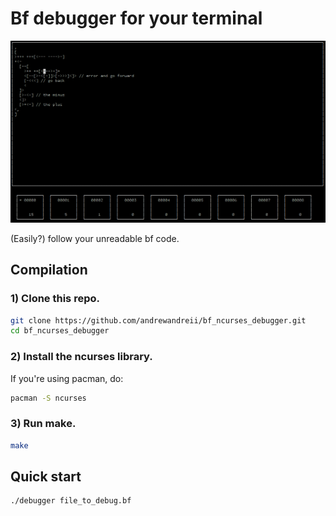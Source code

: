 # Bf debugger for your terminal

![](assets/debugger_image.png)

(Easily?) follow your unreadable bf code.

## Compilation

### 1) Clone this repo.
```sh
git clone https://github.com/andrewandreii/bf_ncurses_debugger.git
cd bf_ncurses_debugger
```

### 2) Install the ncurses library.

If you're using pacman, do:
```sh
pacman -S ncurses
```

### 3) Run make.
```sh
make
```

## Quick start

```sh
./debugger file_to_debug.bf
```